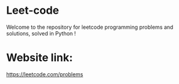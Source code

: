 # Leet-code
Welcome to the repository for leetcode programming problems and solutions, solved in Python !

# Website link:
https://leetcode.com/problems